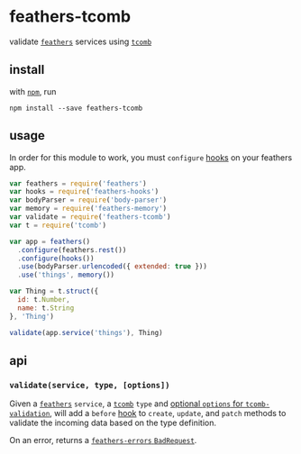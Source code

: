 # feathers-tcomb

validate [`feathers`](http://feathersjs.com) services using [`tcomb`](https://www.npmjs.com/package/tcomb)

## install

with [`npm`](https://www.npmjs.com), run

```shell
npm install --save feathers-tcomb
```

## usage

In order for this module to work, you must `configure` [hooks](https://www.npmjs.com/package/feathers-hooks) on your feathers app.

```js
var feathers = require('feathers')
var hooks = require('feathers-hooks')
var bodyParser = require('body-parser')
var memory = require('feathers-memory')
var validate = require('feathers-tcomb')
var t = require('tcomb')

var app = feathers()
  .configure(feathers.rest())
  .configure(hooks())
  .use(bodyParser.urlencoded({ extended: true }))
  .use('things', memory())

var Thing = t.struct({
  id: t.Number,
  name: t.String
}, 'Thing')

validate(app.service('things'), Thing)
```

## api

### `validate(service, type, [options])`

Given a [`feathers`](http://feathersjs.com) `service`, a [`tcomb`](https://www.npmjs.com/package/tcomb) `type` and [optional `options` for `tcomb-validation`](https://github.com/gcanti/tcomb-validation#basic-usage), will add a `before` [hook](https://www.npmjs.com/package/feathers-hooks) to `create`, `update`, and `patch` methods to validate the incoming data based on the type definition.

On an error, returns a [`feathers-errors` `BadRequest`](https://www.npmjs.com/package/feathers-errors).
